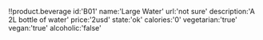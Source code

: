 <!--
# Beverages List

## Parameters
- id
- name
- url
- description
- price
- state : [ok, planned, unavailable, endoflife, error]
- calories      
- vegetarian  
- vegan  
- allergens
- alcoholic
-->

!!product.beverage 
 id:'B01'
 name:'Large Water'
 url:'not sure'
 description:'A 2L bottle of water'
 price:'2usd'
 state:'ok'
 calories:'0'
 vegetarian:'true'
 vegan:'true'
 alcoholic:'false'
 
